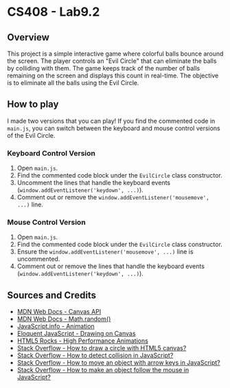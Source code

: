 # CS408 - Lab9.2

## Overview

This project is a simple interactive game where colorful balls bounce around the screen. The player controls an "Evil Circle" that can eliminate the balls by colliding with them. The game keeps track of the number of balls remaining on the screen and displays this count in real-time. The objective is to eliminate all the balls using the Evil Circle.

## How to play

I made two versions that you can play! If you find the commented code in `main.js`, you can switch between the keyboard and mouse control versions of the Evil Circle.

### Keyboard Control Version

1. Open `main.js`.
2. Find the commented code block under the `EvilCircle` class constructor.
3. Uncomment the lines that handle the keyboard events (`window.addEventListener('keydown', ...)`).
4. Comment out or remove the `window.addEventListener('mousemove', ...)` line.

### Mouse Control Version

1. Open `main.js`.
2. Find the commented code block under the `EvilCircle` class constructor.
3. Ensure the `window.addEventListener('mousemove', ...)` line is uncommented.
4. Comment out or remove the lines that handle the keyboard events (`window.addEventListener('keydown', ...)`).

## Sources and Credits

- [MDN Web Docs - Canvas API](https://developer.mozilla.org/en-US/docs/Web/API/Canvas_API)
- [MDN Web Docs - Math.random()](https://developer.mozilla.org/en-US/docs/Web/JavaScript/Reference/Global_Objects/Math/random)
- [JavaScript.info - Animation](https://javascript.info/animation)
- [Eloquent JavaScript - Drawing on Canvas](https://eloquentjavascript.net/17_canvas.html)
- [HTML5 Rocks - High Performance Animations](http://www.html5rocks.com/en/tutorials/speed/high-performance-animations/)
- [Stack Overflow - How to draw a circle with HTML5 canvas?](https://stackoverflow.com/questions/1255512/how-to-draw-a-circle-with-html5-canvas)
- [Stack Overflow - How to detect collision in JavaScript?](https://stackoverflow.com/questions/2459298/how-to-detect-collision-in-javascript)
- [Stack Overflow - How to move an object with arrow keys in JavaScript?](https://stackoverflow.com/questions/5597060/detecting-arrow-key-presses-in-javascript)
- [Stack Overflow - How to make an object follow the mouse in JavaScript?](https://stackoverflow.com/questions/7790725/javascript-track-mouse-position)